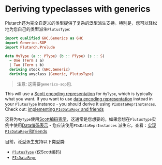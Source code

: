 # Deriving typeclasses with generics

Plutarch还为完全自定义的类型提供了复杂的泛型派生支持。特别是，您可以轻松地为您自己的类型派生`PlutusType`:

```hs
import qualified GHC.Generics as GHC
import Generics.SOP
import Plutarch.Prelude

data MyType (a :: PType) (b :: PType) (s :: S)
  = One (Term s a)
  | Two (Term s b)
  deriving stock (GHC.Generic)
  deriving anyclass (Generic, PlutusType)
```

> 注意: 这需要`generics-sop`包.

This will use a [Scott encoding representation](./../Concepts/Data%20and%20Scott%20encoding.md#scott-encoding) for `MyType`, which is typically what you want. If you want to use [data encoding representation](./../Concepts/Data%20and%20Scott%20encoding.md) instead in your `PlutusType` instance - you should derive it using `PIsDataReprInstances`. Check out: [implementing `PIsDataRepr` and friends](./../Typeclasses/PIsDataRepr%20and%20PDataFields.md#implementing-pisdatarepr-and-friends)

这将为`MyType`使用[Scott编码表示](./../Concepts/Data%20and%20Scott%20encoding.md#scott-encoding)，这通常是您想要的。如果您想在`PlutusType`实例中使用[Data编码表示](./../Concepts/Data%20and%20Scott%20encoding.md) - 您应该使用`PIsDataReprInstances` 派生它。查看：[实现`PIsDataRepr`和friends](./../Typeclasses/PIsDataRepr%20and%20PDataFields.md#implementing-pisdatarepr-and-friends)

目前，泛型派生支持以下类型类:

- [`PlutusType`](./../Typeclasses/PlutusType,%20PCon,%20and%20PMatch.md#implementing-plutustype-for-your-own-types-scott-encoding) (仅Scott编码)
- [`PIsDataRepr`](./../Typeclasses/PIsDataRepr%20and%20PDataFields.md#implementing-pisdatarepr-and-friends)
